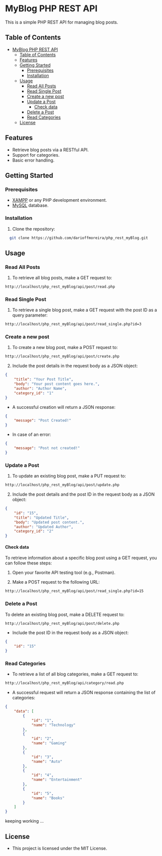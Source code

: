 # MyBlog PHP REST API

This is a simple PHP REST API for managing blog posts.

## Table of Contents
- [MyBlog PHP REST API](#myblog-php-rest-api)
  - [Table of Contents](#table-of-contents)
  - [Features](#features)
  - [Getting Started](#getting-started)
    - [Prerequisites](#prerequisites)
    - [Installation](#installation)
  - [Usage](#usage)
    - [Read All Posts](#read-all-posts)
    - [Read Single Post](#read-single-post)
    - [Create a new post](#create-a-new-post)
    - [Update a Post](#update-a-post)
      - [Check data](#check-data)
    - [Delete a Post](#delete-a-post)
    - [Read Categories](#read-categories)
  - [License](#license)

## Features
- Retrieve blog posts via a RESTful API.
- Support for categories.
- Basic error handling.

## Getting Started

### Prerequisites
- [XAMPP](https://www.apachefriends.org/index.html) or any PHP development environment.
- [MySQL](https://www.mysql.com/) database.

### Installation

1. Clone the repository:

```bash
  git clone https://github.com/darioffmoreira/php_rest_myBlog.git
```

## Usage

### Read All Posts
1. To retrieve all blog posts, make a GET request to:

```bash
http://localhost/php_rest_myBlog/api/post/read.php
```

### Read Single Post
1. To retrieve a single blog post, make a GET request with the post ID as a query parameter:

```bash
http://localhost/php_rest_myBlog/api/post/read_single.php?id=3
```

### Create a new post
1. To create a new blog post, make a POST request to:

```bash
http://localhost/php_rest_myBlog/api/post/create.php
```

2. Include the post details in the request body as a JSON object:
   
```json
{
    "title": "Your Post Title",
    "body": "Your post content goes here.",
    "author": "Author Name",
    "category_id": "1"
}
```

- A successful creation will return a JSON response:

```json
{
    "message": "Post Created!"
}
```

- In case of an error:

```json
{
    "message": "Post not created!"
}
```

### Update a Post
1. To update an existing blog post, make a PUT request to:
  
```bash
http://localhost/php_rest_myBlog/api/post/update.php
```

2. Include the post details and the post ID in the request body as a JSON object:

```json
{
    "id": "15",
    "title": "Updated Title",
    "body": "Updated post content.",
    "author": "Updated Author",
    "category_id": "2"
}
```

#### Check data

To retrieve information about a specific blog post using a GET request, you can follow these steps:

1. Open your favorite API testing tool (e.g., Postman).

2. Make a POST request to the following URL:

```bash
http://localhost/php_rest_myBlog/api/post/read_single.php?id=15
```

### Delete a Post

To delete an existing blog post, make a DELETE request to:

```bash
http://localhost/php_rest_myBlog/api/post/delete.php
```

- Include the post ID in the request body as a JSON object:
  
```json
{
    "id": "15"
}
```

### Read Categories

- To retrieve a list of all blog categories, make a GET request to:

```bash
http://localhost/php_rest_myBlog/api/category/read.php
```

- A successful request will return a JSON response containing the list of categories:

```json
{
    "data": [
        {
            "id": "1",
            "name": "Technology"
        },
        {
            "id": "2",
            "name": "Gaming"
        },
        {
            "id": "3",
            "name": "Auto"
        },
        {
            "id": "4",
            "name": "Entertainment"
        },
        {
            "id": "5",
            "name": "Books"
        }
    ]
}
```


keeping working ...



## License
- This project is licensed under the MIT License.